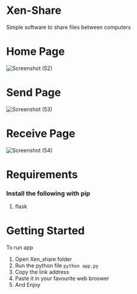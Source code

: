 # Xen-Share
Simple software to share files between computers

# Home Page
![Screenshot (52)](https://user-images.githubusercontent.com/76828245/173209854-b5ae807b-c36b-4455-bdd6-0dcaed98c535.png)

# Send Page
![Screenshot (53)](https://user-images.githubusercontent.com/76828245/173209875-63b27334-94f1-4407-a780-5620455b1e90.png)

# Receive Page
![Screenshot (54)](https://user-images.githubusercontent.com/76828245/173209898-e0993833-9948-45fe-8528-ff38c97d6a76.png)

# Requirements
### Install the following with pip

1. flask

# Getting Started
To run app
1. Open Xen_share folder 
2. Run the python file `python app.py`
3. Copy the link address
4. Paste it in your favourite web broswer 
5. And Enjoy
